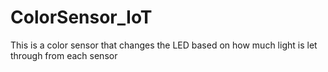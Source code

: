 # ColorSensor_IoT
This is a color sensor that changes the LED based on how much light is let through from each sensor
